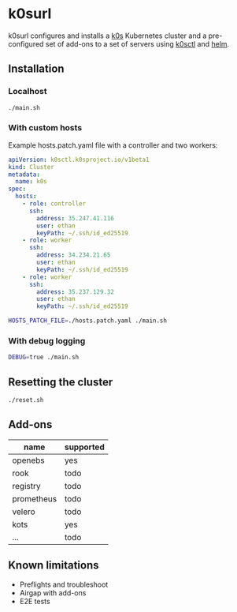 # k0surl

k0surl configures and installs a [k0s](https://github.com/k0sproject/k0s) Kubernetes cluster and a pre-configured set of add-ons to a set of servers using [k0sctl](https://github.com/k0sproject/k0sctl) and [helm](https://github.com/helm/helm).

## Installation

### Localhost

```bash
./main.sh
```

### With custom hosts

Example hosts.patch.yaml file with a controller and two workers:

```yaml
apiVersion: k0sctl.k0sproject.io/v1beta1
kind: Cluster
metadata:
  name: k0s
spec:
  hosts:
    - role: controller
      ssh:
        address: 35.247.41.116
        user: ethan
        keyPath: ~/.ssh/id_ed25519
    - role: worker
      ssh:
        address: 34.234.21.65
        user: ethan
        keyPath: ~/.ssh/id_ed25519
    - role: worker
      ssh:
        address: 35.237.129.32
        user: ethan
        keyPath: ~/.ssh/id_ed25519
```

```bash
HOSTS_PATCH_FILE=./hosts.patch.yaml ./main.sh
```

### With debug logging

```bash
DEBUG=true ./main.sh
```

## Resetting the cluster

```bash
./reset.sh
```

## Add-ons

| name | supported |
| ---- | --------- |
| openebs | yes |
| rook | todo |
| registry | todo |
| prometheus | todo |
| velero | todo |
| kots | yes |
| ... | todo |

## Known limitations

- Preflights and troubleshoot
- Airgap with add-ons
- E2E tests
